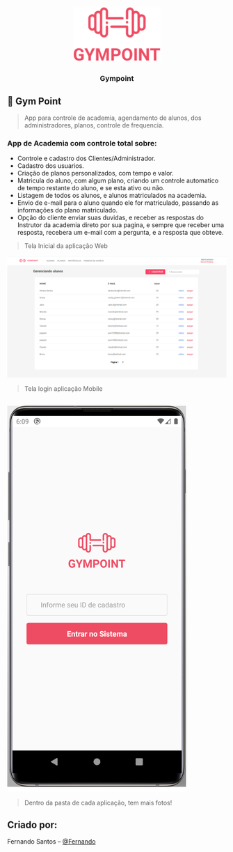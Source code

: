 <h1 align="center">
  <img alt="Gympoint" title="Gympoint" src="./Frontend/src/assets/logo.png" width="200px" />
</h1>

<h3 align="center">
  Gympoint
</h3>



## :rocket: Gym Point
> App para controle de academia, agendamento de alunos, dos administradores, planos, controle de frequencia.



### App de Academia com controle total sobre:

- Controle e cadastro dos Clientes/Administrador.
- Cadastro dos usuarios.
- Criação de planos personalizados, com tempo e valor.
- Matricula do aluno, com algum plano, criando um controle automatico de tempo restante do aluno, e se esta ativo ou não.
- Listagem de todos os alunos, e alunos matriculados na academia.
- Envio de e-mail para o aluno quando ele for matriculado, passando as informações do plano matriculado.
- Opção do cliente enviar suas duvidas, e receber as respostas do Instrutor da academia direto por sua pagina, e sempre que receber uma resposta, recebera um e-mail com a pergunta, e a resposta que obteve.




>Tela Inicial da aplicação Web

<img src="./images/planosweb.png"></img>

>Tela login aplicação Mobile
</br>
<img src="./images/loginMobile.png"></img>


>Dentro da pasta de cada aplicação, tem mais fotos!









## Criado por:

Fernando Santos – [@Fernando](https://www.linkedin.com/in/fernando-santos-686632122/) 
